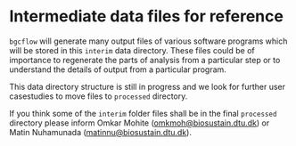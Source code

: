 # Intermediate data files for reference

`bgcflow` will generate many output files of various software programs which will be stored in this `interim` data directory. These files could be of importance to regenerate the parts of analysis from a particular step or to understand the details of output from a particular program.

This data directory structure is still in progress and we look for further user casestudies to move files to `processed` directory.

If you think some of the `interim` folder files shall be in the final `processed` directory please inform Omkar Mohite (omkmoh@biosustain.dtu.dk) or Matin Nuhamunada (matinnu@biosustain.dtu.dk).
